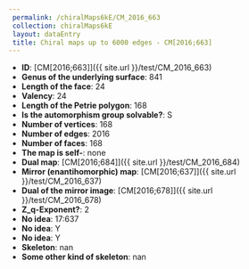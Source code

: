 ```yaml
--- 
 permalink: /chiralMaps6kE/CM_2016_663 
 collection: chiralMaps6kE
 layout: dataEntry
 title: Chiral maps up to 6000 edges - CM[2016;663]
---
```


- **ID**: [CM[2016;663]]({{ site.url }}/test/CM_2016_663)
- **Genus of the underlying surface**: 841
- **Length of the face**: 24
- **Valency**: 24
- **Length of the Petrie polygon**: 168
- **Is the automorphism group solvable?**: S
- **Number of vertices**: 168
- **Number of edges**: 2016
- **Number of faces**: 168
- **The map is self-**: none
- **Dual map**: [CM[2016;684]]({{ site.url }}/test/CM_2016_684)
- **Mirror (enantihomorphic) map**: [CM[2016;637]]({{ site.url }}/test/CM_2016_637)
- **Dual of the mirror image**: [CM[2016;678]]({{ site.url }}/test/CM_2016_678)
- **Z_q-Exponent?**: 2
- **No idea**:  17:637
- **No idea**: Y
- **No idea**: Y
- **Skeleton**: nan
- **Some other kind of skeleton**: nan
